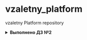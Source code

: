 # vzaletny_platform
vzaletny Platform repository
<details>
<summary><b>Выполнено ДЗ №2</b></summary>

 - [ ] Основное ДЗ
 - [ ] Задание со *

## В процессе сделано:

Kubelet отслеживает состояние PODs и в случае отсутсвия от них heartbits (livenessProbe), запускает их заново;

 - Пункт 1:
    - Уcтановлен kubectl;
    - Установлен minikube;
    - Cоздан Dockerfile, в котором будет описан образ web сервера на nginx;
    - Cобран докер образ и размешен в Container Registry Docker Hub;
    - Создан манифест web-pod.yaml;
 - Пункт 2:
    - Собран и запушен образ Hipster Shop
    - Сгенерирован frontend-pod-healthy.yaml

## Как запустить проект:
 - Например, запустить команду X в директории Y

## Как проверить работоспособность:
 - Например, перейти по ссылке http://localhost:8080

## PR checklist:
 - [ ] Выставлен label с темой домашнего задания
</details>
